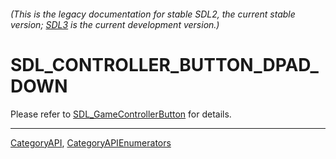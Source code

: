 ###### (This is the legacy documentation for stable SDL2, the current stable version; [SDL3](https://wiki.libsdl.org/SDL3/) is the current development version.)
# SDL_CONTROLLER_BUTTON_DPAD_DOWN

Please refer to [SDL_GameControllerButton](SDL_GameControllerButton) for details.

----
[CategoryAPI](CategoryAPI), [CategoryAPIEnumerators](CategoryAPIEnumerators)

